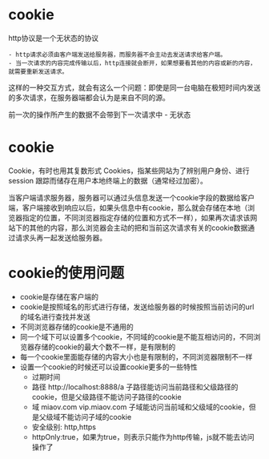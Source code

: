 # cookie

http协议是一个无状态的协议

    - http请求必须由客户端发送给服务器，而服务器不会主动去发送请求给客户端。
    - 当一次请求的内容完成传输以后，http连接就会断开，如果想要看其他的内容或新的内容，就需要重新发送请求。

这样的一种交互方式，就会有这么一个问题：即使是同一台电脑在极短时间内发送的多次请求，在服务器端都会认为是来自不同的源。

前一次的操作所产生的数据不会带到下一次请求中 - 无状态

# cookie
Cookie，有时也用其复数形式 Cookies，指某些网站为了辨别用户身份、进行 session 跟踪而储存在用户本地终端上的数据（通常经过加密）。

当客户端请求服务器，服务器可以通过头信息发送一个cookie字段的数据给客户端，客户端接收到响应以后，如果头信息中有cookie，那么就会存储在本地（浏览器指定的位置，不同浏览器指定存储的位置和方式不一样），如果再次请求该网站下的其他的内容，那么浏览器会主动的把和当前这次请求有关的cookie数据通过请求头再一起发送给服务器。

# cookie的使用问题
- cookie是存储在客户端的
- cookie是按照域名的形式进行存储，发送给服务器的时候按照当前访问的url的域名进行查找并发送
- 不同浏览器存储的cookie是不通用的
- 同一个域下可以设置多个cookie，不同域的cookie是不能互相访问的，不同浏览器存储的cookie的最大个数不一样，是有限制的
- 每一个cookie里面能存储的内容大小也是有限制的，不同浏览器限制不一样
- 设置一个cookie的时候还可以设置cookie更多的一些特性
    - 过期时间
    - 路径    http://localhost:8888/a
        子路径能访问当前路径和父级路径的cookie，但是父级路径不能访问子路径的cookie
    - 域      miaov.com    vip.miaov.com
        子域能访问当前域和父级域的cookie，但是父级域不能访问子域的cookie
    - 安全级别: http,https
    - httpOnly:true，如果为true，则表示只能作为http传输，js就不能去访问操作了